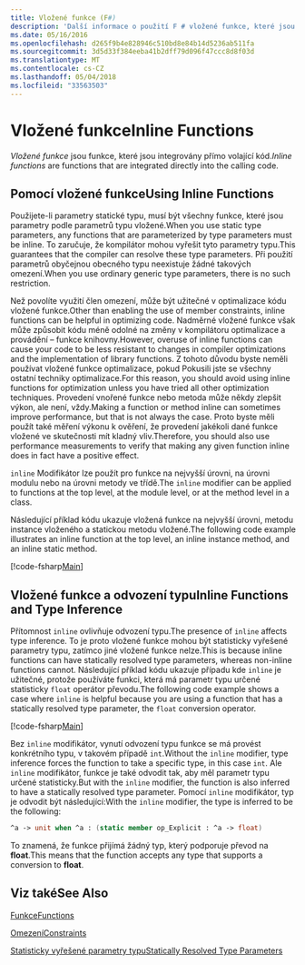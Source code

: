 ```yaml
---
title: Vložené funkce (F#)
description: 'Další informace o použití F # vložené funkce, které jsou integrovány přímo volající kód.'
ms.date: 05/16/2016
ms.openlocfilehash: d265f9b4e828946c510bd8e84b14d5236ab511fa
ms.sourcegitcommit: 3d5d33f384eeba41b2dff79d096f47ccc8d8f03d
ms.translationtype: MT
ms.contentlocale: cs-CZ
ms.lasthandoff: 05/04/2018
ms.locfileid: "33563503"
---
```

# <a name="inline-functions"></a><span data-ttu-id="e9c4d-103">Vložené funkce</span><span class="sxs-lookup"><span data-stu-id="e9c4d-103">Inline Functions</span></span>

<span data-ttu-id="e9c4d-104">*Vložené funkce* jsou funkce, které jsou integrovány přímo volající kód.</span><span class="sxs-lookup"><span data-stu-id="e9c4d-104">*Inline functions* are functions that are integrated directly into the calling code.</span></span>


## <a name="using-inline-functions"></a><span data-ttu-id="e9c4d-105">Pomocí vložené funkce</span><span class="sxs-lookup"><span data-stu-id="e9c4d-105">Using Inline Functions</span></span>
<span data-ttu-id="e9c4d-106">Použijete-li parametry statické typu, musí být všechny funkce, které jsou parametry podle parametrů typu vložené.</span><span class="sxs-lookup"><span data-stu-id="e9c4d-106">When you use static type parameters, any functions that are parameterized by type parameters must be inline.</span></span> <span data-ttu-id="e9c4d-107">To zaručuje, že kompilátor mohou vyřešit tyto parametry typu.</span><span class="sxs-lookup"><span data-stu-id="e9c4d-107">This guarantees that the compiler can resolve these type parameters.</span></span> <span data-ttu-id="e9c4d-108">Při použití parametrů obyčejnou obecného typu neexistuje žádné takových omezení.</span><span class="sxs-lookup"><span data-stu-id="e9c4d-108">When you use ordinary generic type parameters, there is no such restriction.</span></span>

<span data-ttu-id="e9c4d-109">Než povolíte využití člen omezení, může být užitečné v optimalizace kódu vložené funkce.</span><span class="sxs-lookup"><span data-stu-id="e9c4d-109">Other than enabling the use of member constraints, inline functions can be helpful in optimizing code.</span></span> <span data-ttu-id="e9c4d-110">Nadměrné vložené funkce však může způsobit kódu méně odolné na změny v kompilátoru optimalizace a provádění – funkce knihovny.</span><span class="sxs-lookup"><span data-stu-id="e9c4d-110">However, overuse of inline functions can cause your code to be less resistant to changes in compiler optimizations and the implementation of library functions.</span></span> <span data-ttu-id="e9c4d-111">Z tohoto důvodu byste neměli používat vložené funkce optimalizace, pokud Pokusili jste se všechny ostatní techniky optimalizace.</span><span class="sxs-lookup"><span data-stu-id="e9c4d-111">For this reason, you should avoid using inline functions for optimization unless you have tried all other optimization techniques.</span></span> <span data-ttu-id="e9c4d-112">Provedení vnořené funkce nebo metoda může někdy zlepšit výkon, ale není, vždy.</span><span class="sxs-lookup"><span data-stu-id="e9c4d-112">Making a function or method inline can sometimes improve performance, but that is not always the case.</span></span> <span data-ttu-id="e9c4d-113">Proto byste měli použít také měření výkonu k ověření, že provedení jakékoli dané funkce vložené ve skutečnosti mít kladný vliv.</span><span class="sxs-lookup"><span data-stu-id="e9c4d-113">Therefore, you should also use performance measurements to verify that making any given function inline does in fact have a positive effect.</span></span>

<span data-ttu-id="e9c4d-114">`inline` Modifikátor lze použít pro funkce na nejvyšší úrovni, na úrovni modulu nebo na úrovni metody ve třídě.</span><span class="sxs-lookup"><span data-stu-id="e9c4d-114">The `inline` modifier can be applied to functions at the top level, at the module level, or at the method level in a class.</span></span>

<span data-ttu-id="e9c4d-115">Následující příklad kódu ukazuje vložená funkce na nejvyšší úrovni, metodu instance vloženého a statickou metodu vložené.</span><span class="sxs-lookup"><span data-stu-id="e9c4d-115">The following code example illustrates an inline function at the top level, an inline instance method, and an inline static method.</span></span>

[!code-fsharp[Main](../../../../samples/snippets/fsharp/lang-ref-3/snippet201.fs)]
    
## <a name="inline-functions-and-type-inference"></a><span data-ttu-id="e9c4d-116">Vložené funkce a odvození typu</span><span class="sxs-lookup"><span data-stu-id="e9c4d-116">Inline Functions and Type Inference</span></span>
<span data-ttu-id="e9c4d-117">Přítomnost `inline` ovlivňuje odvození typu.</span><span class="sxs-lookup"><span data-stu-id="e9c4d-117">The presence of `inline` affects type inference.</span></span> <span data-ttu-id="e9c4d-118">To je proto vložené funkce mohou být statisticky vyřešené parametry typu, zatímco jiné vložené funkce nelze.</span><span class="sxs-lookup"><span data-stu-id="e9c4d-118">This is because inline functions can have statically resolved type parameters, whereas non-inline functions cannot.</span></span> <span data-ttu-id="e9c4d-119">Následující příklad kódu ukazuje případu kde `inline` je užitečné, protože používáte funkci, která má parametr typu určené statisticky `float` operátor převodu.</span><span class="sxs-lookup"><span data-stu-id="e9c4d-119">The following code example shows a case where `inline` is helpful because you are using a function that has a statically resolved type parameter, the `float` conversion operator.</span></span>

[!code-fsharp[Main](../../../../samples/snippets/fsharp/lang-ref-3/snippet202.fs)]

<span data-ttu-id="e9c4d-120">Bez `inline` modifikátor, vynutí odvození typu funkce se má provést konkrétního typu, v takovém případě `int`.</span><span class="sxs-lookup"><span data-stu-id="e9c4d-120">Without the `inline` modifier, type inference forces the function to take a specific type, in this case `int`.</span></span> <span data-ttu-id="e9c4d-121">Ale `inline` modifikátor, funkce je také odvodit tak, aby měl parametr typu určené statisticky.</span><span class="sxs-lookup"><span data-stu-id="e9c4d-121">But with the `inline` modifier, the function is also inferred to have a statically resolved type parameter.</span></span> <span data-ttu-id="e9c4d-122">Pomocí `inline` modifikátor, typ je odvodit být následující:</span><span class="sxs-lookup"><span data-stu-id="e9c4d-122">With the `inline` modifier, the type is inferred to be the following:</span></span>

```fsharp
^a -> unit when ^a : (static member op_Explicit : ^a -> float)
```

<span data-ttu-id="e9c4d-123">To znamená, že funkce přijímá žádný typ, který podporuje převod na **float**.</span><span class="sxs-lookup"><span data-stu-id="e9c4d-123">This means that the function accepts any type that supports a conversion to **float**.</span></span>


## <a name="see-also"></a><span data-ttu-id="e9c4d-124">Viz také</span><span class="sxs-lookup"><span data-stu-id="e9c4d-124">See Also</span></span>
[<span data-ttu-id="e9c4d-125">Funkce</span><span class="sxs-lookup"><span data-stu-id="e9c4d-125">Functions</span></span>](index.md)

[<span data-ttu-id="e9c4d-126">Omezení</span><span class="sxs-lookup"><span data-stu-id="e9c4d-126">Constraints</span></span>](../generics/constraints.md)

[<span data-ttu-id="e9c4d-127">Statisticky vyřešené parametry typu</span><span class="sxs-lookup"><span data-stu-id="e9c4d-127">Statically Resolved Type Parameters</span></span>](../generics/statically-resolved-type-parameters.md)
